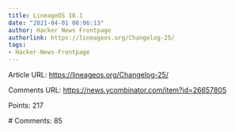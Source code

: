 ```yaml
---
title: LineageOS 18.1
date: "2021-04-01 08:06:13"
author: Hacker News Frontpage
authorlink: https://lineageos.org/Changelog-25/
tags:
- Hacker-News-Frontpage
---
```


<p>Article URL: <a href="https://lineageos.org/Changelog-25/">https://lineageos.org/Changelog-25/</a></p>
<p>Comments URL: <a href="https://news.ycombinator.com/item?id=26657805">https://news.ycombinator.com/item?id=26657805</a></p>
<p>Points: 217</p>
<p># Comments: 85</p>
